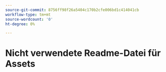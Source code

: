 ```yaml
---
source-git-commit: 8756ff98f26a5404c170b2cfe006bd1c414041cb
workflow-type: tm+mt
source-wordcount: '0'
ht-degree: 0%

---
```

# Nicht verwendete Readme-Datei für Assets
